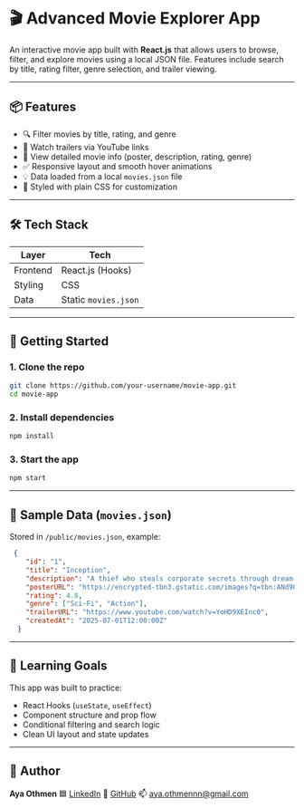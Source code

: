 # 🎬 Advanced Movie Explorer App

An interactive movie app built with **React.js** that allows users to browse, filter, and explore movies using a local JSON file. Features include search by title, rating filter, genre selection, and trailer viewing.

---

## 📦 Features

- 🔍 Filter movies by title, rating, and genre
- 🎥 Watch trailers via YouTube links
- 🧾 View detailed movie info (poster, description, rating, genre)
- ✅ Responsive layout and smooth hover animations
- 💡 Data loaded from a local `movies.json` file
- 💅 Styled with plain CSS for customization

---

## 🛠️ Tech Stack

| Layer    | Tech             |
|----------|------------------|
| Frontend | React.js (Hooks) |
| Styling  | CSS              |
| Data     | Static `movies.json` |

---

## 🚀 Getting Started

### 1. Clone the repo

```bash
git clone https://github.com/your-username/movie-app.git
cd movie-app
```

### 2. Install dependencies

```bash
npm install
```

### 3. Start the app

```bash
npm start
```

---
## 📄 Sample Data (`movies.json`)

Stored in `/public/movies.json`, example:

```json
 {
    "id": "1",
    "title": "Inception",
    "description": "A thief who steals corporate secrets through dream-sharing.",
    "posterURL": "https://encrypted-tbn3.gstatic.com/images?q=tbn:ANd9GcRRyuWmayVBvqjd1MxTKpRgauq2cCtUzb7Q9QvaFTkAuxAU_EYMoCE3wBuJeftxIzf0grreIw",
    "rating": 4.8,
    "genre": ["Sci-Fi", "Action"],
    "trailerURL": "https://www.youtube.com/watch?v=YoHD9XEInc0",
    "createdAt": "2025-07-01T12:00:00Z"
  }
```

---

## 🧠 Learning Goals

This app was built to practice:

* React Hooks (`useState`, `useEffect`)
* Component structure and prop flow
* Conditional filtering and search logic
* Clean UI layout and state updates

---

## 👤 Author

**Aya Othmen**
🟦 [LinkedIn](https://www.linkedin.com/in/aya-othmen)
💼 [GitHub](https://github.com/aya-othmen7)
📫 [aya.othmennn@gmail.com](mailto:aya.othmennn@gmail.com)

